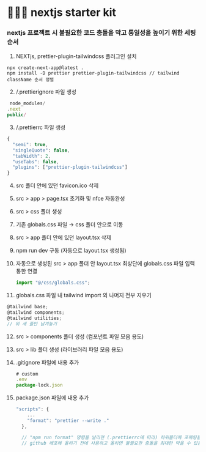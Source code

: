 # 🧘🏻‍♀️ nextjs starter kit

### nextjs 프로젝트 시 불필요한 코드 충돌을 막고 통일성을 높이기 위한 세팅 순서

1. NEXTjs, prettier-plugin-tailwindcss 플러그인 설치

```
npx create-next-app@latest .
npm install -D prettier prettier-plugin-tailwindcss // tailwind className 순서 정렬
```

2. /.prettierignore 파일 생성

```javascript
 node_modules/
.next
public/
```

3. /.prettierrc 파일 생성

```javascript
{
  "semi": true,
  "singleQuote": false,
  "tabWidth": 2,
  "useTabs": false,
  "plugins": ["prettier-plugin-tailwindcss"]
}
```

4. src 폴더 안에 있던 favicon.ico 삭제
5. src > app > page.tsx 초기화 및 nfce 자동완성
6. src > css 폴더 생성
7. 기존 globals.css 파일 → css 폴더 안으로 이동
8. src > app 폴더 안에 있던 layout.tsx 삭제
9. npm run dev 구동 (자동으로 layout.tsx 생성됨)
10. 자동으로 생성된 src > app 폴더 안 layout.tsx 최상단에 globals.css 파일 입력 통한 연결

    ```jsx
    import "@/css/globals.css";
    ```

11. globals.css 파일 내 tailwind import 외 나머지 전부 지우기

```jsx
@tailwind base;
@tailwind components;
@tailwind utilities;
// 위 세 줄만 남겨놓기
```

12. src > components 폴더 생성 (컴포넌트 파일 모음 용도)
13. src > lib 폴더 생성 (라이브러리 파일 모음 용도)
14. .gitignore 파일에 내용 추가

    ```jsx
    # custom
    .env
    package-lock.json
    ```

15. package.json 파일에 내용 추가

    ```jsx
    "scripts": {
        ...
        "format": "prettier --write ."
      },

      // "npm run format" 명령을 날리면 (.prettierrc에 따라) 하위폴더에 포매팅을 전부 일치시킴
      // github 레포에 올리기 전에 사용하고 올리면 불필요한 충돌을 최대한 막을 수 있음
    ```
